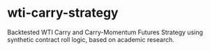 # wti-carry-strategy
Backtested WTI Carry and Carry-Momentum Futures Strategy using synthetic contract roll logic, based on academic research.
